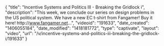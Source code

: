 {
    "title": "Incentive Systems and Politics III - Breaking the Gridlock i",
    "description": "This week, we conclude our series on design problems in the US political system. We have a new EC t-shirt from Fangamer! Buy it here! http:\/\/www.fangamer.net...",
    "videoid": "191633",
    "date_created": "1406055184",
    "date_modified": "1418181772",
    "type": "captivate",
    "layout": "video",
    "url": "\/v\/incentive-systems-and-politics-iii-breaking-the-gridlock-i\/191633"
}